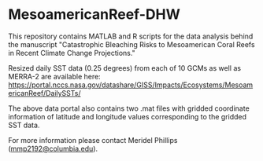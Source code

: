 # MesoamericanReef-DHW
This repository contains MATLAB and R scripts for the data analysis behind the manuscript "Catastrophic Bleaching Risks to Mesoamerican Coral Reefs in Recent Climate Change Projections."


Resized daily SST data (0.25 degrees) from each of 10 GCMs as well as MERRA-2 are available here:
https://portal.nccs.nasa.gov/datashare/GISS/Impacts/Ecosystems/MesoamericanReef/DailySSTs/

The above data portal also contains two .mat files with gridded coordinate information of latitude and longitude values corresponding to the gridded SST data. 

For more information please contact Meridel Phillips (mmp2192@columbia.edu).
